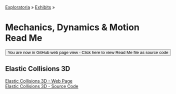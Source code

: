 [Exploratoria]( http://exploratoria.github.io ) &raquo; [Exhibits]( http://exploratoria.github.io/exhibits/ ) &raquo;

Mechanics, Dynamics & Motion Read Me
====

<span style="display: none"> [You are now in GitHub source code view - Click here to view Read Me file as a web page]( http://exploratoria.github.io/exhibits/mechanics/index.html 'View file as a web page' ) </span>
<input type=button value="You are now in GitHub web page view - Click here to view Read Me file as source code" onclick="window.location.href='https://github.com/exploratoria/exploratoria.github.io/tree/master/exhibits/mechanics/'" />

## Elastic Collisions 3D

[Elastic Collisions 3D - Web Page]( http://exploratoria.github.io/exhibits/mechanics/elastic-collisions-3d/index.html )  
[Elastic Collisions 3D - Source Code]( https://github.com/exploratoria/exploratoria.github.io/tree/master/exhibits/mechanics/elastic-collisions-3d/ )
